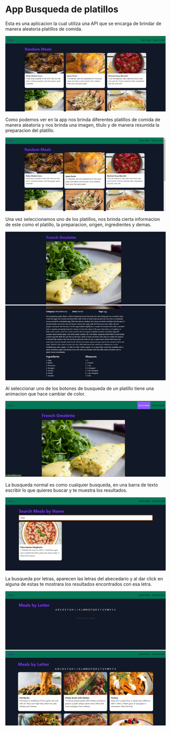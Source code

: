 # App Busqueda de platillos

Esta es una aplicacion la cual utiliza una API que se encarga
de brindar de manera aleatoria platillos de comida.

![App search meals](img/github/github-image1.png)

Como podemos ver en la app nos brinda diferentes platillos de comida
de manera aleatoria y nos brinda una imagen, titulo y de manera
resumida la preparacion del platillo.

![Selected meal](img/github/github-image2.png)

Una vez seleccionamos uno de los platillos, nos brinda cierta informacion
de este como el platillo, la preparacion, origen, ingredientes y demas.

![Meal](img/github/github-image3.png)
![Meal part2](img/github/github-image4.png)

Al seleccionar uno de los botones de busqueda de un platillo tiene una 
animacion que hace cambiar de color.

![Selected buttom](img/github/github-image5.png)

La busqueda normal es como cualquier busqueda, en una barra de texto
escribir lo que quieres buscar y te muestra los resultados.

![Search normal](img/github/github-image6.png)

La busqueda por letras, aparecen las letras del abecedario y al dar click
en alguna de estas te mostrara los resultados encontrados con esa letra.

![Search letter](img/github/github-image7.png)
![Search letter part2](img/github/github-image8.png)